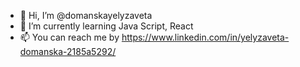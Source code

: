 - 👋 Hi, I’m @domanskayelyzaveta
- 🌱 I’m currently learning Java Script, React
- 📫 You can reach me by https://www.linkedin.com/in/yelyzaveta-domanska-2185a5292/


